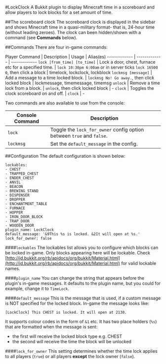 #LockClock
A Bukkit plugin to display Minecraft time in a scoreboard and allow players to lock blocks for a set amount of time.

##The scoreboard clock
The scoreboard clock is displayed in the sidebar and shows Minecraft time in a quasi-military format- that is, 24-hour time (without leading zeroes). The clock can been hidden/shown with a command (see __Commands__ below).

##Commands
There are four in-game commands:

Player Command  | Description | Usage | Alias(es)
------------- | ------------- | -------------
`lock [from_time] [to_time]` | Lock a door, chest, furnace etc for a specified time. | `lock 10:30pm 6:00am` or in server ticks `lock 16500 0`, then click a block | timelock, lockclock, lockblock
`lockmsg [message]`  | Add a message to a time locked block. | `lockmsg No! Go away.`, then click locked block | lockmessage, timemessage, timemsg
`unlock` | Remove a time lock from a block. | `unlock`, then click locked block | -
`clock` | Toggles the clock scoreboard on and off. | `clock` | -

Two commands are also available to use from the console:

Console Command  | Description
------------- | -------------
`lock`  | Toggle the `lock_for_owner` config option between `true` and `false`.
`lockmsg`  | Set the `default_message` in the config.


##Configuration
The default configuration is shown below:

```
lockables:
- CHEST
- TRAPPED_CHEST
- ENDER_CHEST
- ANVIL
- BEACON
- BREWING_STAND
- DISPENSER
- DROPPER
- ENCHANTMENT_TABLE
- FURNACE
- HOPPER
- IRON_DOOR_BLOCK
- TRAP_DOOR
- WOODEN_DOOR
plugin_name: LockClock
default_message: '&9This %s is locked. &2It will open at %s.'
lock_for_owner: false
```
####`lockables`
The lockables list allows you to configure which blocks can be locked in-game. Only blocks appearing here will be lockable. Check [http://jd.bukkit.org/rb/apidocs/org/bukkit/Material.html](http://jd.bukkit.org/rb/apidocs/org/bukkit/Material.html) for valid lockable names.

####`plugin_name`
You can change the string that appears before the plugin's in-game messages. It defaults to the plugin name, but you could for example, change it to `TimeLock`.

####`default_message`
This is the message that is used, if a custom message is NOT specified for the locked block. In-game the message looks like:

`[LockClock] This CHEST is locked. It will open at 2130.`

It supports colour codes in the form of `&1` etc. It has two place holders (`%s`) that are formatted when the message is sent:

* the first will receive the locked block type e.g. CHEST
* the second will receive the time the block will be unlocked

####`lock_for_owner`
This setting determines whether the time lock applies to all players (`true`) or all players __except__ the lock owner (`false`).